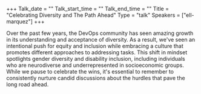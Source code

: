 +++
Talk_date = ""
Talk_start_time = ""
Talk_end_time = ""
Title = "Celebrating Diversity and The Path Ahead"
Type = "talk"
Speakers = ["ell-marquez"]
+++

Over the past few years, the DevOps community has seen amazing growth in its understanding and acceptance of diversity. As a result, we've seen an intentional push for equity and inclusion while embracing a culture that promotes different approaches to addressing tasks. This shift in mindset spotlights gender diversity and disability inclusion, including individuals who are neurodiverse and underrepresented in socioeconomic groups. While we pause to celebrate the wins, it's essential to remember to consistently nurture candid discussions about the hurdles that pave the long road ahead.
